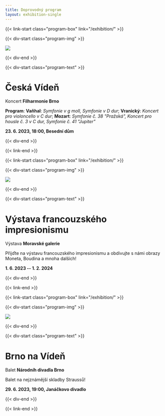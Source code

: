 ```yaml
---
title: Doprovodný program
layout: exhibition-single
---
```

{{< link-start class="program-box" link="/exhibition/" >}}

{{< div-start class="program-img" >}}

![](/imgs/exhibition/program1.png)

{{< div-end >}}

{{< div-start class="program-text" >}}

# Česká Vídeň

Koncert **Filharmonie Brno**

**Program**: **Vaňhal**: *Symfonie v g moll, Symfonie v D dur*; **Vranický**: *Koncert pro violoncello v C dur*; **Mozart**: *Symfonie č. 38 "Pražská", Koncert pro housle č. 3 v C dur, Symfonie č. 41 "Jupiter"*

**23. 6. 2023, 18:00, Besední dům**

{{< div-end >}}

{{< link-end >}}

{{< link-start class="program-box" link="/exhibition/" >}}

{{< div-start class="program-img" >}}

![](/imgs/exhibition/program2.png)

{{< div-end >}}

{{< div-start class="program-text" >}}

# Výstava francouzského impresionismu

Výstava **Moravské galerie**

Přijďte na výstavu francouzského impresionismu a obdivujte s námi obrazy Moneta, Boudina a mnoha dalších!

**1. 6. 2023 -- 1. 2. 2024**

{{< div-end >}}

{{< link-end >}}

{{< link-start class="program-box" link="/exhibition/" >}}

{{< div-start class="program-img" >}}

![](/imgs/exhibition/program3.png)

{{< div-end >}}

{{< div-start class="program-text" >}}

# Brno na Vídeň

Balet **Národníh divadla Brno**

Balet na nejznámější skladby Straussů!

**29. 6. 2023, 19:00, Janáčkovo divadlo**

{{< div-end >}}

{{< link-end >}}